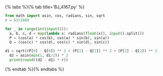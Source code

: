 {% tabs %}{% tab title='BJ_4167.py' %}

```py
from math import asin, cos, radians, sin, sqrt
r = 6371009

for _ in range(int(input())):
  a, b, c, d = map(lambda x: radians(float(x)), input().split())
  P = (cos(a) * cos(b), cos(a) * sin(b), sin(a))
  Q = (cos(c) * cos(d), cos(c) * sin(d), sin(c))

d1 = sqrt((P[0] - Q[0]) ** 2 + (P[1] - Q[1]) ** 2 + (P[2] - Q[2]) ** 2)
  d2 = asin(min(1, d1/2)) * 2
  print(round((d2 - d1) * r))
```

{% endtab %}{% endtabs %}
